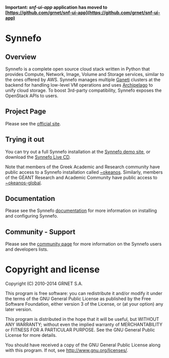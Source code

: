 **Important: _snf-ui-app_ application has moved to [https://github.com/grnet/snf-ui-app](https://github.com/grnet/snf-ui-app)**

Synnefo
=======

Overview
--------

Synnefo is a complete open source cloud stack written in Python that provides
Compute, Network, Image, Volume and Storage services, similar to the ones
offered by AWS. Synnefo manages multiple
[Ganeti](http://code.google.com/p/ganeti)  clusters at the backend for handling
low-level VM operations and uses
[Archipelago](http://www.synnefo.org/docs/archipelago/latest/)  to unify cloud
storage. To boost 3rd-party compatibility, Synnefo exposes the OpenStack APIs
to users.

Project Page
------------

Please see the [official site](http://www.synnefo.org).

Trying it out
-------------

You can try out a full Synnefo installation at the [Synnefo demo
site](https://accounts.demo.synnefo.org/ui/login), or download the [Synnefo
Live CD](http://www.synnefo.org/redirect/livecd.iso).

Note that members of the Greek Academic and Research community have public
access to a Synnefo installation called [~okeanos](https://okeanos.grnet.gr).
Similarly, members of the GÉANT Research and Academic Community have public
access to [~okeanos-global](https://okeanos-global.grnet.gr).

Documentation
-------------

Please see the Synnefo
[documentation](http://www.synnefo.org/docs/synnefo/latest/index.html) for more
information on installing and configuring Synnefo.

Community - Support
-------------------

Please see the [community page](http://www.synnefo.org/community.html)
for more information on the Synnefo users and developers lists.


Copyright and license
=====================

Copyright (C) 2010-2014 GRNET S.A.

This program is free software: you can redistribute it and/or modify
it under the terms of the GNU General Public License as published by
the Free Software Foundation, either version 3 of the License, or
(at your option) any later version.

This program is distributed in the hope that it will be useful,
but WITHOUT ANY WARRANTY; without even the implied warranty of
MERCHANTABILITY or FITNESS FOR A PARTICULAR PURPOSE.  See the
GNU General Public License for more details.

You should have received a copy of the GNU General Public License
along with this program.  If not, see <http://www.gnu.org/licenses/>.

